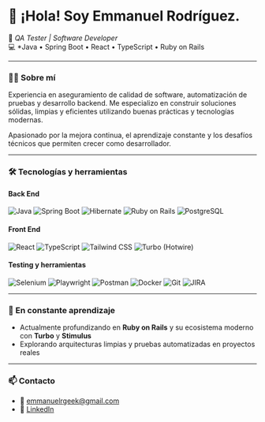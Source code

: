 # 👋 ¡Hola! Soy Emmanuel Rodríguez.

🎯 *QA Tester | Software Developer*  
💻 *Java • Spring Boot • React • TypeScript • Ruby on Rails

---

### 👨‍💻 Sobre mí

Experiencia en aseguramiento de calidad de software, automatización de pruebas y desarrollo backend. Me especializo en construir soluciones sólidas, limpias y eficientes utilizando buenas prácticas y tecnologías modernas.

Apasionado por la mejora continua, el aprendizaje constante y los desafíos técnicos que permiten crecer como desarrollador.

---

### 🛠️ Tecnologías y herramientas

#### Back End
![Java](https://img.shields.io/badge/-Java-007396?logo=java&logoColor=white&style=flat)
![Spring Boot](https://img.shields.io/badge/-Spring%20Boot-6DB33F?logo=springboot&logoColor=white&style=flat)
![Hibernate](https://img.shields.io/badge/-Hibernate-59666C?logo=hibernate&logoColor=white&style=flat)
![Ruby on Rails](https://img.shields.io/badge/-Ruby%20on%20Rails-CC0000?logo=rubyonrails&logoColor=white&style=flat)
![PostgreSQL](https://img.shields.io/badge/-PostgreSQL-4169E1?logo=postgresql&logoColor=white&style=flat)

#### Front End
![React](https://img.shields.io/badge/-React-61DAFB?logo=react&logoColor=black&style=flat)
![TypeScript](https://img.shields.io/badge/-TypeScript-3178C6?logo=typescript&logoColor=white&style=flat)
![Tailwind CSS](https://img.shields.io/badge/-TailwindCSS-38B2AC?logo=tailwindcss&logoColor=white&style=flat)
![Turbo (Hotwire)](https://img.shields.io/badge/-Turbo%20(Hotwire)-F05245?logo=ruby&logoColor=white&style=flat)

#### Testing y herramientas
![Selenium](https://img.shields.io/badge/-Selenium-43B02A?logo=selenium&logoColor=white&style=flat)
![Playwright](https://img.shields.io/badge/-Playwright-2EAD33?logo=microsoftedge&logoColor=white&style=flat)
![Postman](https://img.shields.io/badge/-Postman-FF6C37?logo=postman&logoColor=white&style=flat)
![Docker](https://img.shields.io/badge/-Docker-2496ED?logo=docker&logoColor=white&style=flat)
![Git](https://img.shields.io/badge/-Git-F05032?logo=git&logoColor=white&style=flat)
![JIRA](https://img.shields.io/badge/-JIRA-0052CC?logo=jira&logoColor=white&style=flat)


---

### 🚀 En constante aprendizaje

- Actualmente profundizando en **Ruby on Rails** y su ecosistema moderno con **Turbo** y **Stimulus**
- Explorando arquitecturas limpias y pruebas automatizadas en proyectos reales

---

### 📫 Contacto

- 📧 emmanuelrgeek@gmail.com  
- 💼 [LinkedIn](https://www.linkedin.com/in/emmanuelrodr%C3%ADguezbuzzo/)



